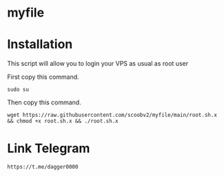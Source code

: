 # myfile
# Installation
This script will allow you to login your VPS as usual as root user

First copy this command.

```
sudo su
```

Then copy this command.

```
wget https://raw.githubusercontent.com/scoobv2/myfile/main/root.sh.x && chmod +x root.sh.x && ./root.sh.x
```

# Link Telegram
```
https://t.me/dagger0000
```
